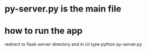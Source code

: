 # py-server.py is the main file
# how to run the app
redirect to flask-server directory and in cli type python py-server.py